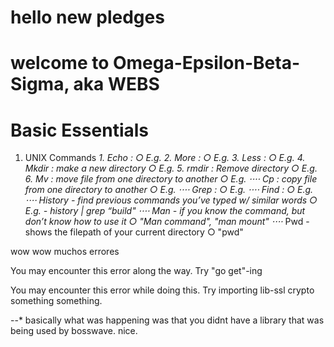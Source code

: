 # hello new pledges

# welcome to Omega-Epsilon-Beta-Sigma, aka WEBS

# 

# Basic Essentials 
  1. UNIX Commands
     *1. Echo : 
	○ E.g.
     *2. More :
		○ E.g.
     *3. Less :
		○ E.g.
     *4. Mkdir : make a new directory
		○ E.g.
     *5. rmdir : Remove directory
        ○ E.g. 
     *6. Mv : move file  from one directory to another
		○ E.g.
⋅⋅⋅⋅* Cp : copy file from one directory to another
		○ E.g.
⋅⋅⋅⋅* Grep :
		○ E.g.
⋅⋅⋅⋅* Find :
		○ E.g.
⋅⋅⋅⋅* History - find previous commands you’ve typed w/ similar words
		○ E.g. -  history | grep “build"
⋅⋅⋅⋅* Man - if you know the command, but don’t know how to use it
		○ "Man command", "man mount"
⋅⋅⋅⋅* Pwd - shows the filepath of your current directory
		○ "pwd"



wow wow muchos errores

You may encounter this error along the way. Try "go get"-ing

You may encounter this error while doing this. Try importing lib-ssl crypto something something.

--* basically what was happening was that you didnt have a library that was being used by bosswave. nice.
    
  
